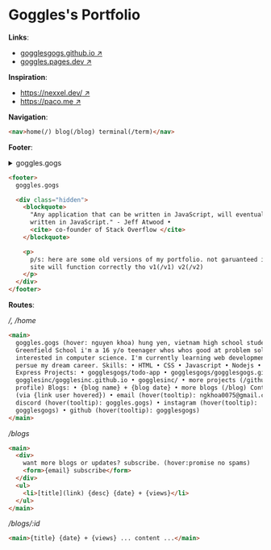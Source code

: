 # Goggles's Portfolio

**Links**:

- [gogglesgogs.github.io ↗️](https://gogglesgogs.github.io)
- [goggles.pages.dev ↗️](https://goggles.pages.dev)

**Inspiration**:

- [https://nexxel.dev/ ↗️](https://nexxel.dev/)
- [https://paco.me ↗️](https://paco.me)

**Navigation**:

```html
<nav>home(/) blog(/blog) terminal(/term)</nav>
```

**Footer**:

<details>
<summary>goggles.gogs</summary>
<br>

> "Any application that can be written in JavaScript, will eventually be written in JavaScript."
>
> Jeff Atwood • co-founder of Stack Overflow
>
> p/s: here are some old versions of my portfolio. not garuanteed if the site will function correctly tho _v1(/v1)_ _v2(/v2)_

</details>

```html
<footer>
  goggles.gogs

  <div class="hidden">
    <blockquote>
      "Any application that can be written in JavaScript, will eventually be
      written in JavaScript." - Jeff Atwood •
      <cite> co-founder of Stack Overflow </cite>
    </blockquote>

    <p>
      p/s: here are some old versions of my portfolio. not garuanteed if the
      site will function correctly tho v1(/v1) v2(/v2)
    </p>
  </div>
</footer>
```

**Routes**:

_/, /home_

```html
<main>
  goggles.gogs (hover: nguyen khoa) hung yen, vietnam high school student @
  Greenfield School i'm a 16 y/o teenager whos whos good at problem solving and
  interested in computer science. I'm currently learning web development to
  persue my dream career. Skills: • HTML • CSS • Javascript • Nodejs • React •
  Express Projects: • gogglesgogs/todo-app • gogglesgogs/gogglesgogs.github.io •
  gogglesinc/gogglesinc.github.io • gogglesinc/ • more projects (/github
  profile) Blogs: • {blog name} + {blog date} • more blogs (/blog) Contact me
  (via {link user hovered}) • email (hover(tooltip): ngkhoa0075@gmail.com) •
  discord (hover(tooltip): goggles.gogs) • instagram (hover(tooltip):
  gogglesgogs) • github (hover(tooltip): gogglesgogs)
</main>
```

_/blogs_

```html
<main>
  <div>
    want more blogs or updates? subscribe. (hover:promise no spams)
    <form>{email} subscribe</form>
  </div>
  <ul>
    <li>[title](link) {desc} {date} + {views}</li>
  </ul>
</main>
```

_/blogs/:id_

```html
<main>{title} {date} + {views} ... content ...</main>
```

